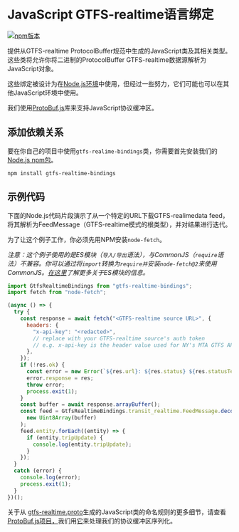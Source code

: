 # JavaScript GTFS-realtime语言绑定

[![npm版本](https://badge.fury.io/js/gtfs-realtime-bindings.svg)](http://badge.fury.io/js/gtfs-realtime-bindings)

提供从GTFS-realtime ProtocolBuffer规范中生成的JavaScript类及其相关类型。 这些类将允许你将二进制的ProtocolBuffer GTFS-realtime数据源解析为JavaScript对象。

这些绑定被设计为在[Node.js环境](http://nodejs.org/)中使用，但经过一些努力，它们可能也可以在其他JavaScript环境中使用。

我们使用[ProtoBuf.js](https://github.com/dcodeIO/ProtoBuf.js)库来支持JavaScript协议缓冲区。

## 添加依赖关系

要在你自己的项目中使用`gtfs-realime-bindings`类，你需要首先安装我们的[Node.js npm包](https://www.npmjs.com/package/gtfs-realtime-bindings)。

    npm install gtfs-realtime-bindings

## 示例代码

下面的Node.js代码片段演示了从一个特定的URL下载GTFS-realimedata feed，将其解析为FeedMessage（GTFS-realtime模式的根类型），并对结果进行迭代。

为了让这个例子工作，你必须先用NPM安装`node-fetch`。

_注意：这个例子使用的是ES模块（`导入/导出`语法），与CommonJS（`require`语法）不兼容。你可以通过将`import`转换为`require并`安装`node-fetch@2`来使用CommonJS。[在这里](https://nodejs.org/api/esm.html)了解更多关于ES模块的信息。_

```javascript
import GtfsRealtimeBindings from "gtfs-realtime-bindings";
import fetch from "node-fetch";

(async () => {
  try {
    const response = await fetch("<GTFS-realtime source URL>", {
      headers: {
        "x-api-key": "<redacted>",
        // replace with your GTFS-realtime source's auth token
        // e.g. x-api-key is the header value used for NY's MTA GTFS APIs
      },
    });
    if (!res.ok) {
      const error = new Error(`${res.url}: ${res.status} ${res.statusText}`);
      error.response = res;
      throw error;
      process.exit(1);
    }
    const buffer = await response.arrayBuffer();
    const feed = GtfsRealtimeBindings.transit_realtime.FeedMessage.decode(
      new Uint8Array(buffer)
    );
    feed.entity.forEach((entity) => {
      if (entity.tripUpdate) {
        console.log(entity.tripUpdate);
      }
    });
  }
  catch (error) {
    console.log(error);
    process.exit(1);
  }
})();
```

关于从 [gtfs-realtime.proto](https://github.com/google/transit/blob/master/gtfs-realtime/proto/gtfs-realtime.proto)生成的JavaScript类的命名规则的更多细节，请查看[ProtoBuf.js项目，](https://github.com/dcodeIO/ProtoBuf.js/wiki)我们用[它](https://github.com/dcodeIO/ProtoBuf.js/wiki)来处理我们的协议缓冲区序列化。
